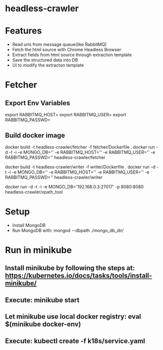 # headless-crawler

# Features
  * Read urls from message queue(like RabbitMQ)
  * Fetch the html source with Chrome Headless Browser
  * Extract fields from html source through extraction template
  * Save the structured data into DB
  * UI to modify the extracton template

# Fetcher
## Export Env Variables
export RABBITMQ_HOST=
export RABBITMQ_USER=
export RABBITMQ_PASSWD=

## Build docker image
docker build -t headless-crawler/fetcher -f fetcher/Dockerfile .
docker run -d -t -i -e MONGO_DB='' -e RABBITMQ_HOST='' -e RABBITMQ_USER='' -e RABBITMQ_PASSWD='' headless-crawler/fetcher
		
docker build -t headless-crawler/writer -f writer/Dockerfile .
docker run -d -t -i -e MONGO_DB='' -e RABBITMQ_HOST='' -e RABBITMQ_USER='' -e RABBITMQ_PASSWD='' headless-crawler/writer

docker run -d -t -i -e MONGO_DB='192.168.0.3:27017' -p 8080:8080 headless-crawler/xpath_tool

# Setup
  * Install MongoDB
  * Run MongoDB with: mongod --dbpath ./mongo_db_dir/


# Run in minikube
## Install minikube by following the steps at: https://kubernetes.io/docs/tasks/tools/install-minikube/
## Execute: minikube start
## Let minikube use local docker registry: eval $(minikube docker-env)
## Execute: kubectl create -f k18s/service.yaml